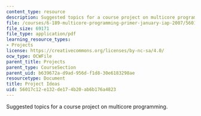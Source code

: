 ```yaml
---
content_type: resource
description: Suggested topics for a course project on multicore programming.
file: /courses/6-189-multicore-programming-primer-january-iap-2007/56017c12e132de174b20ab6b176a4823_project_ideas.pdf
file_size: 69171
file_type: application/pdf
learning_resource_types:
- Projects
license: https://creativecommons.org/licenses/by-nc-sa/4.0/
ocw_type: OCWFile
parent_title: Projects
parent_type: CourseSection
parent_uid: b639672a-d9ad-956d-f1d8-30e6183298ae
resourcetype: Document
title: Project Ideas
uid: 56017c12-e132-de17-4b20-ab6b176a4823
---
```

Suggested topics for a course project on multicore programming.